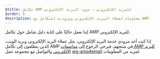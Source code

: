 ```yaml
---
$title: تكامل AMP للبريد الإلكتروني - مزود البريد الإلكتروني
$order: 5
description: معلومات لعملاء البريد الإلكتروني ومزوديه للتكامل مع AMP.
---
```


إننا نعمل حاليًا على كتابة دليل شامل حول تكامل AMP للبريد الإلكتروني.

إذا كنت أحد مزودي خدمة البريد الإلكتروني، مثل عملاء البريد الإلكتروني وبريد الويب، الذين يتطلعون إلى تكامل AMP في منتجهم، فيرجى الرجوع إلى [مواصفات AMP للبريد الإلكتروني](../../../documentation/guides-and-tutorials/learn/email-spec/amp-email-format.md?format=email) والتواصل مع مجموعة عمل [wg-amp4email](https://github.com/ampproject/wg-amp4email) لمزيد من المعلومات.
